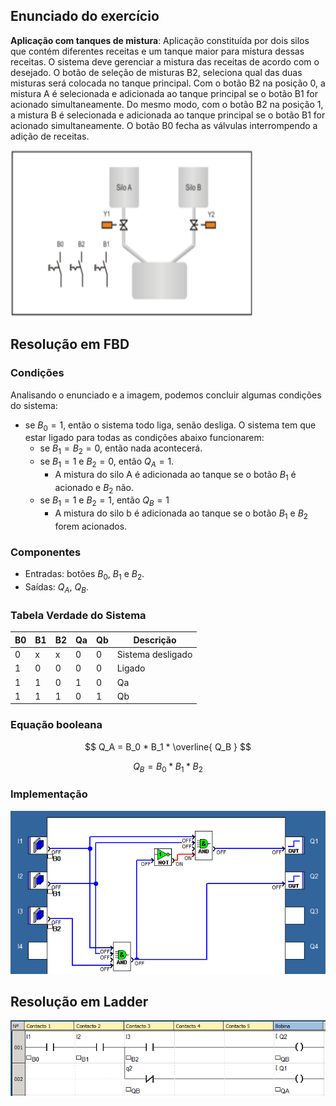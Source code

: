 ## Enunciado do exercício

**Aplicação com tanques de mistura**: Aplicação constituída por dois silos que contém diferentes receitas e um tanque maior para mistura dessas receitas. O sistema deve gerenciar a mistura das receitas de acordo com o desejado. O botão de seleção de misturas B2, seleciona qual das duas misturas será colocada no tanque principal. Com o botão B2 na posição 0, a mistura A é selecionada e adicionada ao tanque principal se o botão B1 for acionado simultaneamente. Do mesmo modo, com o botão B2 na posição 1, a mistura B é selecionada e adicionada ao tanque principal se o botão B1 for acionado simultaneamente. O botão B0 fecha as válvulas interrompendo a adição de receitas.

![enunciado do exercicio 1](imgs/enunciado.png)

## Resolução em FBD

### Condições

Analisando o enunciado e a imagem, podemos concluir algumas condições do sistema:

- se $B_0 = 1$, então o sistema todo liga, senão desliga. O sistema tem que estar ligado para todas as condições abaixo funcionarem:
  - se $B_1 = B_2 = 0$, então nada acontecerá.
  - se $B_1 = 1$ e $B_2 = 0$, então $Q_A = 1$.
    - A mistura do silo A é adicionada ao tanque se o botão $B_1$ é acionado e $B_2$ não.
  - se $B_1 = 1$ e $B_2 = 1$, então $Q_B = 1$
    - A mistura do silo b é adicionada ao tanque se o botão $B_1$ e $B_2$ forem acionados.

### Componentes

- Entradas: botões $B_0$, $B_1$ e $B_2$.
- Saídas: $Q_A$, $Q_B$.

### Tabela Verdade do Sistema

| B0 | B1 | B2 | Qa | Qb | Descrição         |
| -- | -- | -- | -- | -- | ----------------- |
| 0  | x  | x  | 0  | 0  | Sistema desligado |
| 1  | 0  | 0  | 0  | 0  | Ligado            |
| 1  | 1  | 0  | 1  | 0  | Qa                |
| 1  | 1  | 1  | 0  | 1  | Qb                |

### Equação booleana

$$ Q_A = B_0 * B_1 * \overline{ Q_B } $$

$$ Q_B = B_0 * B_1 * B_2 $$

### Implementação

![resolução em fbd](imgs/exercicio-1-fbd.png)

## Resolução em Ladder

![resolução em ladder](imgs/exercicio-1-ladder.png)
